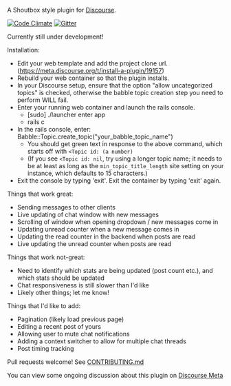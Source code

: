 A Shoutbox style plugin for [Discourse](http://discourse.org).

[![Code Climate](https://codeclimate.com/github/gdpelican/babble/badges/gpa.svg)](https://codeclimate.com/github/gdpelican/babble)
[![Gitter](https://img.shields.io/badge/GITTER-join%20chat-green.svg)](https://gitter.im/gdpelican/babble)

Currently still under development!

Installation:
 - Edit your web template and add the project clone url. (https://meta.discourse.org/t/install-a-plugin/19157)
 - Rebuild your web container so that the plugin installs.
 - In your Discourse setup, ensure that the option "allow uncategorized topics" is checked, otherwise the babble topic creation step you need to perform WILL fail.
 - Enter your running web container and launch the rails console.
   - [sudo] ./launcher enter app
   - rails c
 - In the rails console, enter: Babble::Topic.create_topic("your_babble_topic_name")
   - You should get green text in response to the above command, which starts off with `<Topic id: (a number)`
   - (If you see `<Topic id: nil`, try using a longer topic name; it needs to be at least as long as the `min_topic_title_length` site setting on your instance, which defaults to 15 characters.)
 - Exit the console by typing 'exit'. Exit the container by typing 'exit' again.

Things that work great:
- Sending messages to other clients
- Live updating of chat window with new messages
- Scrolling of window when opening dropdown / new messages come in
- Updating unread counter when a new message comes in
- Updating the read counter in the backend when posts are read
- Live updating the unread counter when posts are read

Things that work not-great:
- Need to identify which stats are being updated (post count etc.), and which stats should be updated
- Chat responsiveness is still slower than I'd like
- Likely other things; let me know!

Things that I'd like to add:
- Pagination (likely load previous page)
- Editing a recent post of yours
- Allowing user to mute chat notifications
- Adding a context switcher to allow for multiple chat threads
- Post timing tracking

Pull requests welcome! See [CONTRIBUTING.md](./CONTRIBUTING.md)

You can view some ongoing discussion about this plugin on [Discourse Meta](https://meta.discourse.org/t/has-anyone-built-something-for-informal-status-updates-chat/10550)

